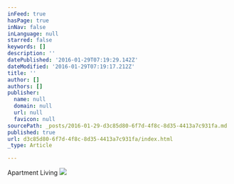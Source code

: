 ```yaml
---
inFeed: true
hasPage: true
inNav: false
inLanguage: null
starred: false
keywords: []
description: ''
datePublished: '2016-01-29T07:19:29.142Z'
dateModified: '2016-01-29T07:19:17.212Z'
title: ''
author: []
authors: []
publisher:
  name: null
  domain: null
  url: null
  favicon: null
sourcePath: _posts/2016-01-29-d3c85d80-6f7d-4f8c-8d35-4413a7c931fa.md
published: true
url: d3c85d80-6f7d-4f8c-8d35-4413a7c931fa/index.html
_type: Article

---
```

Apartment Living
![](https://the-grid-user-content.s3-us-west-2.amazonaws.com/7ae8420a-b812-44ea-b3eb-666b112e1d51.png)